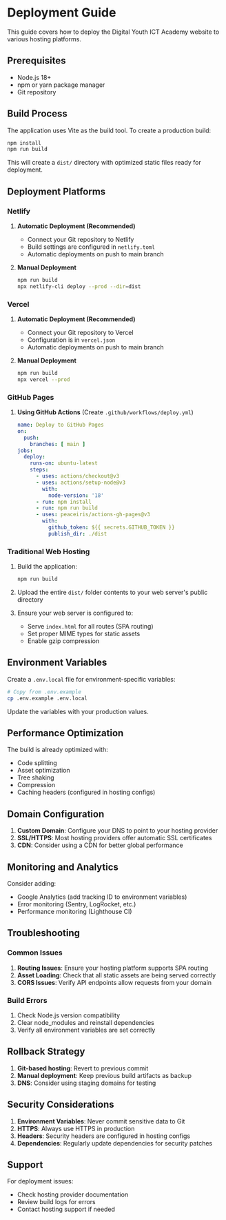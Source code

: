 # Deployment Guide

This guide covers how to deploy the Digital Youth ICT Academy website to various hosting platforms.

## Prerequisites

- Node.js 18+ 
- npm or yarn package manager
- Git repository

## Build Process

The application uses Vite as the build tool. To create a production build:

```bash
npm install
npm run build
```

This will create a `dist/` directory with optimized static files ready for deployment.

## Deployment Platforms

### Netlify

1. **Automatic Deployment (Recommended)**
   - Connect your Git repository to Netlify
   - Build settings are configured in `netlify.toml`
   - Automatic deployments on push to main branch

2. **Manual Deployment**
   ```bash
   npm run build
   npx netlify-cli deploy --prod --dir=dist
   ```

### Vercel

1. **Automatic Deployment (Recommended)**
   - Connect your Git repository to Vercel
   - Configuration is in `vercel.json`
   - Automatic deployments on push to main branch

2. **Manual Deployment**
   ```bash
   npm run build
   npx vercel --prod
   ```

### GitHub Pages

1. **Using GitHub Actions** (Create `.github/workflows/deploy.yml`)
   ```yaml
   name: Deploy to GitHub Pages
   on:
     push:
       branches: [ main ]
   jobs:
     deploy:
       runs-on: ubuntu-latest
       steps:
         - uses: actions/checkout@v3
         - uses: actions/setup-node@v3
           with:
             node-version: '18'
         - run: npm install
         - run: npm run build
         - uses: peaceiris/actions-gh-pages@v3
           with:
             github_token: ${{ secrets.GITHUB_TOKEN }}
             publish_dir: ./dist
   ```

### Traditional Web Hosting

1. Build the application:
   ```bash
   npm run build
   ```

2. Upload the entire `dist/` folder contents to your web server's public directory

3. Ensure your web server is configured to:
   - Serve `index.html` for all routes (SPA routing)
   - Set proper MIME types for static assets
   - Enable gzip compression

## Environment Variables

Create a `.env.local` file for environment-specific variables:

```bash
# Copy from .env.example
cp .env.example .env.local
```

Update the variables with your production values.

## Performance Optimization

The build is already optimized with:
- Code splitting
- Asset optimization
- Tree shaking
- Compression
- Caching headers (configured in hosting configs)

## Domain Configuration

1. **Custom Domain**: Configure your DNS to point to your hosting provider
2. **SSL/HTTPS**: Most hosting providers offer automatic SSL certificates
3. **CDN**: Consider using a CDN for better global performance

## Monitoring and Analytics

Consider adding:
- Google Analytics (add tracking ID to environment variables)
- Error monitoring (Sentry, LogRocket, etc.)
- Performance monitoring (Lighthouse CI)

## Troubleshooting

### Common Issues

1. **Routing Issues**: Ensure your hosting platform supports SPA routing
2. **Asset Loading**: Check that all static assets are being served correctly
3. **CORS Issues**: Verify API endpoints allow requests from your domain

### Build Errors

1. Check Node.js version compatibility
2. Clear node_modules and reinstall dependencies
3. Verify all environment variables are set correctly

## Rollback Strategy

1. **Git-based hosting**: Revert to previous commit
2. **Manual deployment**: Keep previous build artifacts as backup
3. **DNS**: Consider using staging domains for testing

## Security Considerations

1. **Environment Variables**: Never commit sensitive data to Git
2. **HTTPS**: Always use HTTPS in production
3. **Headers**: Security headers are configured in hosting configs
4. **Dependencies**: Regularly update dependencies for security patches

## Support

For deployment issues:
- Check hosting provider documentation
- Review build logs for errors
- Contact hosting support if needed